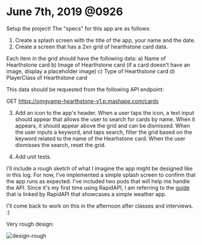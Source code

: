 # June 7th, 2019 @0926

Setup the project! The "specs" for this app are as follows:

1. Create a splash screen with the title of the app, your name and the date.
2. Create a screen that has a 2xn grid of hearthstone card data.

Each item in the grid should have the following data:
a) Name of Hearthstone card
b) Image of Hearthstone card (if a card doesn't have an image, display a placeholder image)
c) Type of Hearthstone card
d) PlayerClass of Hearthstone card

This data should be requested from the following API endpoint:

GET https://omgvamp-hearthstone-v1.p.mashape.com/cards

3. Add an icon to the app's header. When a user taps the icon, a text input should appear that allows the user to search for cards by name. When it appears, it should appear above the grid and can be dismissed. When the user inputs a keyword, and taps search, filter the grid based on the keyword related to the name of the Hearhstone card. When the user dismisses the search, reset the grid.

4. Add unit tests.


I'll include a rough sketch of what I imagine the app might be designed like in this log. For now, I've implemented a simple splash screen to confirm that the app runs as expected. I've included two pods that will help me handle the API. Since it's my first time using RapidAPI, I am referring to the [guide](https://medium.com/@enricopiovesan/using-rapidapi-and-swift-c44473f874ca) that is linked by RapidAPI that showcases a simple weather app.

I'll come back to work on this in the afternoon after classes and interviews. :)


Very rough design:

![design-rough](https://drive.google.com/uc?export=view&id=1BMWAb7V-eIuEM7PIc7PRJj6HVUUpM1Tt)
